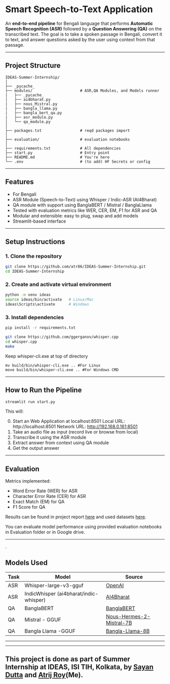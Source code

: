 
# Smart Speech-to-Text Application

An **end-to-end pipeline** for Bengali language that performs **Automatic Speech Recognition (ASR)** followed by a **Question Answering (QA)** on the transcribed text. The goal is to take a spoken passage in Bengali, convert it to text, and answer questions asked by the user using context from that passage.

---

## Project Structure

```
IDEAS-Summer-Internship/
│
├── _pycache_
├── modules/                     # ASR,QA Modules, and Models runner
|   ├── _pycache_
│   ├── ai4bharat.py
|   ├── nous_Mistral.py
|   ├── bangla_llama.py
|   ├── bangla_bert_qa.py
|   ├── asr_module.py                  
│   └── qa_module.py           
│
├── packages.txt                 # reqd packages import                                                
│
├── evaluation/                  # evaluation notebooks
│
├── requirements.txt             # All dependencies
├── start.py                     # Entry point 
├── README.md                    # You're here
└── .env                         # (to add) HF Secrets or config
```

---

## Features

* For Bengali
* ASR Module (Speech-to-Text) using Whisper / Indic-ASR (AI4Bharat)
* QA module with support using BanglaBERT / Mistral / BanglaLlama
* Tested with evaluation metrics like WER, CER, EM, F1 for ASR and QA
* Modular and extensible: easy to plug, swap and add models
* Streamlit-based interface 

---

## Setup Instructions

### 1. Clone the repository

```bash
git clone https://github.com/atr86/IDEAS-Summer-Internship.git
cd IDEAS-Summer-Internship
```

### 2. Create and activate virtual environment

```bash
python -m venv ideas
source ideas/bin/activate   # Linux/Mac
ideas\Scripts\activate      # Windows
```


### 3. Install dependencies

```bash
pip install -r requirements.txt
```


```bash
git clone https://github.com/ggerganov/whisper.cpp
cd whisper.cpp
make
```
Keep whisper-cli.exe at top of directory

```
mv build/bin/whisper-cli.exe .. #For Linux
move build/bin/whisper-cli.exe .. #For Windows CMD
```

---

## How to Run the Pipeline

```bash
streamlit run start.py
```

This will:

0. Start an Web Application at localhost:8501 
    Local URL: http://localhost:8501
    Network URL: http://192.168.0.161:8501
1. Take an audio file as input (record live or browse from local)
2. Transcribe it using the ASR module
3. Extract answer from context using QA module
4. Get the output answer

---

## Evaluation

Metrics implemented:

* Word Error Rate (WER) for ASR
* Character Error Rate (CER) for ASR
* Exact Match (EM) for QA
* F1 Score for QA

Results can be found in project report [here](https://drive.google.com/file/d/1uTdLZoWzIET7NoZ90wEeB6mX_eab8IAf/view?usp=sharing) and used datasets [here](https://drive.google.com/drive/folders/1cAU_NOPho_W28c-9QUu2cZU0c0AI8qLv?usp=sharing).

You can evaluate model performance using provided evaluation notebooks in Evaluation folder or in Google drive.

---
.
## Models Used

| Task | Model                                  | Source                                                                            |
| ---- | -------------------------------------- | --------------------------------------------------------------------------------- |
| ASR  | Whisper-large-v3-gguf                  | [OpenAI](https://huggingface.co/vonjack/whisper-large-v3-gguf) |                        |
| ASR  | IndicWhisper (ai4bharat/indic-whisper) | [AI4Bharat](https://huggingface.co/ai4bharat/indicwav2vec_v1_bengali) |                      |
| QA   | BanglaBERT                             | [BanglaBERT](https://huggingface.co/doerig/banglabert)           |
| QA   | Mistral - GGUF                         | [Nous-Hermes-2-Mistral-7B](https://huggingface.co/mradermacher/Nous-Hermes-2-Mistral-7B-DPO-i1-GGUF) |
| QA   | Bangla Llama -GGUF                     | [Bangla-Llama-8B](https://huggingface.co/KillerShoaib/llama-3-8b-bangla-GGUF-Q4_K_M)|
---

---

## This project is done as part of Summer Internship at IDEAS, ISI TIH, Kolkata, by [Sayan Dutta](https://github.com/Sayan-Dutta-2003) and [Atrij Roy](https://github.com/atr86)(Me).

